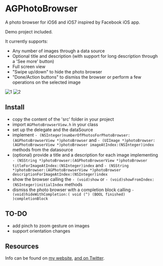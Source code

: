 AGPhotoBrowser
==============

A photo browser for iOS6 and iOS7 inspired by Facebook iOS app.

Demo project included.

It currently supports:
- Any number of images through a data source
- Optional title and description (with support for long description through a 'See more' button)
- Full screen view
- "Swipe up/down" to hide the photo browser
- "Done/Action buttons" to dismiss the browser or perform a few operations on the selected image

![1](https://s3-us-west-2.amazonaws.com/andreagiavatto.github.io/AGPhotoBrowser/01.png)
![2](https://s3-us-west-2.amazonaws.com/andreagiavatto.github.io/AGPhotoBrowser/02.png)

## Install
- copy the content of the 'src' folder in your project
- import `AGPhotoBrowserView.h` in your class
- set up the delegate and the dataSource
- implement `- (NSInteger)numberOfPhotosForPhotoBrowser:(AGPhotoBrowserView *)photoBrowser` and `- (UIImage *)photoBrowser:(AGPhotoBrowserView *)photoBrowser imageAtIndex:(NSInteger)index` methods from the datasource
- (optional) provide a title and a description for each image implementing `- (NSString *)photoBrowser:(AGPhotoBrowserView *)photoBrowser titleForImageAtIndex:(NSInteger)index` and `- (NSString *)photoBrowser:(AGPhotoBrowserView *)photoBrowser descriptionForImageAtIndex:(NSInteger)index`
- show the browser calling the `- (void)show` or `- (void)showFromIndex:(NSInteger)initialIndex` methods
- dismiss the photo browser with a completion block calling `- (void)hideWithCompletion:( void (^) (BOOL finished) )completionBlock`

## TO-DO
- add pinch to zoom gesture on images
- support orientation changes

## Resources

Info can be found on [my website](http://www.andreagiavatto.com), [and on Twitter](http://twitter.com/andreagiavatto).
